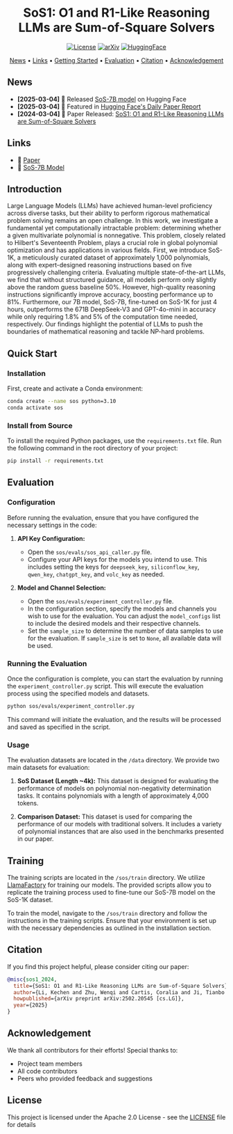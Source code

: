 <div align="center">

# SoS1: O1 and R1-Like Reasoning LLMs are Sum-of-Square Solvers

[![License](https://img.shields.io/badge/license-Apache%202.0-blue.svg)](LICENSE) [![arXiv](https://img.shields.io/badge/arXiv-2502.20545-b31b1b.svg)](https://arxiv.org/abs/2502.20545) [![HuggingFace](https://img.shields.io/badge/🤗%20Hugging%20Face-Paper-yellow.svg)](https://huggingface.co/papers/2502.20545)

<p>
<a href="#news">News</a> •
<a href="#links">Links</a> •
<a href="#quick-start">Getting Started</a> •
<a href="#evaluation">Evaluation</a> •
<a href="#citation">Citation</a> •
<a href="#acknowledgement">Acknowledgement</a>
</p>

</div>

## News

* **[2025-03-04]** 🚀 Released [SoS-7B model](https://huggingface.co/Kechen-Li/SoS-7B) on Hugging Face
* **[2025-03-04]** 📰 Featured in [Hugging Face's Daily Paper Report](https://huggingface.co/papers/2502.20545)
* **[2024-03-04]** 📜 Paper Released: [SoS1: O1 and R1-Like Reasoning LLMs are Sum-of-Square Solvers](https://arxiv.org/abs/2502.20545)

## Links

* 📜 [Paper](https://arxiv.org/abs/2502.20545)
* 🤗 [SoS-7B Model](https://huggingface.co/Kechen-Li/SoS-7B)

## Introduction

Large Language Models (LLMs) have achieved human-level proficiency across diverse tasks, but their ability to perform rigorous mathematical problem solving remains an open challenge. In this work, we investigate a fundamental yet computationally intractable problem: determining whether a given multivariate polynomial is nonnegative. This problem, closely related to Hilbert's Seventeenth Problem, plays a crucial role in global polynomial optimization and has applications in various fields. First, we introduce SoS-1K, a meticulously curated dataset of approximately 1,000 polynomials, along with expert-designed reasoning instructions based on five progressively challenging criteria. Evaluating multiple state-of-the-art LLMs, we find that without structured guidance, all models perform only slightly above the random guess baseline 50%. However, high-quality reasoning instructions significantly improve accuracy, boosting performance up to 81%. Furthermore, our 7B model, SoS-7B, fine-tuned on SoS-1K for just 4 hours, outperforms the 671B DeepSeek-V3 and GPT-4o-mini in accuracy while only requiring 1.8% and 5% of the computation time needed, respectively. Our findings highlight the potential of LLMs to push the boundaries of mathematical reasoning and tackle NP-hard problems.

## Quick Start

### Installation

First, create and activate a Conda environment:

```bash
conda create --name sos python=3.10
conda activate sos
```

### Install from Source

To install the required Python packages, use the `requirements.txt` file. Run the following command in the root directory of your project:

```bash
pip install -r requirements.txt
```

## Evaluation

### Configuration

Before running the evaluation, ensure that you have configured the necessary settings in the code:

1. **API Key Configuration:**
   - Open the `sos/evals/sos_api_caller.py` file.
   - Configure your API keys for the models you intend to use. This includes setting the keys for `deepseek_key`, `siliconflow_key`, `qwen_key`, `chatgpt_key`, and `volc_key` as needed.

2. **Model and Channel Selection:**
   - Open the `sos/evals/experiment_controller.py` file.
   - In the configuration section, specify the models and channels you wish to use for the evaluation. You can adjust the `model_configs` list to include the desired models and their respective channels.
   - Set the `sample_size` to determine the number of data samples to use for the evaluation. If `sample_size` is set to `None`, all available data will be used.

### Running the Evaluation

Once the configuration is complete, you can start the evaluation by running the `experiment_controller.py` script. This will execute the evaluation process using the specified models and datasets.

```bash
python sos/evals/experiment_controller.py
```

This command will initiate the evaluation, and the results will be processed and saved as specified in the script.

### Usage

The evaluation datasets are located in the `/data` directory. We provide two main datasets for evaluation:

1. **SoS Dataset (Length ~4k):** This dataset is designed for evaluating the performance of models on polynomial non-negativity determination tasks. It contains polynomials with a length of approximately 4,000 tokens.

2. **Comparison Dataset:** This dataset is used for comparing the performance of our models with traditional solvers. It includes a variety of polynomial instances that are also used in the benchmarks presented in our paper.

## Training

The training scripts are located in the `/sos/train` directory. We utilize [LlamaFactory](https://github.com/hiyouga/LLaMA-Factory/) for training our models. The provided scripts allow you to replicate the training process used to fine-tune our SoS-7B model on the SoS-1K dataset.

To train the model, navigate to the `/sos/train` directory and follow the instructions in the training scripts. Ensure that your environment is set up with the necessary dependencies as outlined in the installation section.

## Citation

If you find this project helpful, please consider citing our paper:

```bibtex
@misc{sos1_2024,
  title={SoS1: O1 and R1-Like Reasoning LLMs are Sum-of-Square Solvers},
  author={Li, Kechen and Zhu, Wenqi and Cartis, Coralia and Ji, Tianbo and Liu, Shiwei},
  howpublished={arXiv preprint arXiv:2502.20545 [cs.LG]},
  year={2025}
}
```

## Acknowledgement

We thank all contributors for their efforts! Special thanks to:
- Project team members
- All code contributors
- Peers who provided feedback and suggestions

## License

This project is licensed under the Apache 2.0 License - see the [LICENSE](LICENSE) file for details
